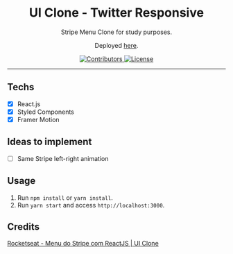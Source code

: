 <h1 align="center">
UI Clone - Twitter Responsive
</h1>

<p align="center">Stripe Menu Clone for study purposes.</p>
<p align="center">Deployed <a href="https://stupefied-benz-1b0af3.netlify.app//">here</a>.</p>

<p align="center">
  <a href="https://github.com/EnosDomingues/twitter-clone-layout/graphs/contributors">
    <img src="https://img.shields.io/github/contributors/rocketseat/youtube-clone-twitter?color=%236633cc&logoColor=%236633cc&style=flat" alt="Contributors">
  </a>
  <a href="https://opensource.org/licenses/MIT">
    <img src="https://img.shields.io/github/license/rocketseat/youtube-clone-twitter?color=%236633cc&logo=mit" alt="License">
  </a>
</p>

<hr>


## Techs

- [x] React.js
- [x] Styled Components
- [x] Framer Motion

## Ideas to implement

- [ ] Same Stripe left-right animation

## Usage

1. Run `npm install` or `yarn install`.<br />
2. Run `yarn start` and access `http://localhost:3000`.<br />

## Credits

  <a href="https://www.youtube.com/watch?v=B7V0q0ZSz2o">
    Rocketseat - Menu do Stripe com ReactJS | UI Clone
  </a>
